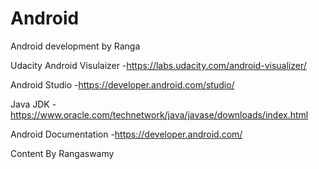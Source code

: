# Android
Android development by Ranga

Udacity Android Visulaizer -https://labs.udacity.com/android-visualizer/

Android Studio -https://developer.android.com/studio/

Java JDK -https://www.oracle.com/technetwork/java/javase/downloads/index.html

Android Documentation -https://developer.android.com/

Content By Rangaswamy
